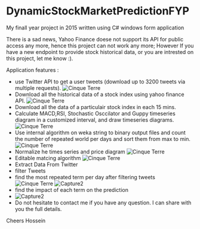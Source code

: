 # DynamicStockMarketPredictionFYP
My finall year project in 2015 written using C# windows form application


There is a sad news, Yahoo Finance doese not support its API for public access any more, hence this project can not work any more;
However If you have a new endpoint to provide stock historical data, or you are intrested on this project, let me know :).


Application features : 
<ul>
<li>use Twitter API to get a user tweets (download up to 3200 tweets via multiple requests).
<img src="https://s30.postimg.org/tp0s3nkox/Tweets.png" class="img-rounded" alt="Cinque Terre" >
</li>


<li>Download all the historical data of a stock index using yahoo finance API. 
<img src="https://s23.postimg.org/iejt0th3v/image.png" class="img-rounded" alt="Cinque Terre" >
</li>
<li>Download all the data of a particulair stock index in each 15 mins.</li>
<li>Calculate MACD,RSI, Stochastic Osccilator and Guppy timeseries diagram in a customized interval, and draw timeseries diagrams.
<img src="https://s27.postimg.org/isb9fx4sj/All.png" class="img-rounded" alt="Cinque Terre" >
</li>
<li>Use internal algorithm on weka string to binary output files and count the number of repeated world per days and sort them from max to min.
<img src="https://s27.postimg.org/nwbealmur/salemandar_CSH.jpg" class="img-rounded" alt="Cinque Terre" >
</li>
<li>Normalize he times series and price diagram
<img src="https://s27.postimg.org/kncd5l8b7/normal.png" class="img-rounded" alt="Cinque Terre" >
</li>

<li>Editable matcing algorithm 
<img src="https://s27.postimg.org/kddpsn8c3/matching.png" class="img-rounded" alt="Cinque Terre" >
</li>

<li>Extract Data From Twitter 
</li>
<li>filter Tweets
</li>
<li>find the most repeated term per day after filtering tweets
<img src="https://image.ibb.co/f4nw2Q/Capture.png" class="img-rounded" alt="Cinque Terre" >
<img src="https://image.ibb.co/gLBCbk/Capture2.png" alt="Capture2" border="0">
</li>
<li>find the impact of each term on the prediction 
</li>
<li>
<img src="https://image.ibb.co/mFeJhQ/Capture3.png" alt="Capture2" border="0">
</li>

<li> Do not hesitate to contact me if you have any question. I can share with you the full details. 
</li>
</ul>

Cheers
Hossein


